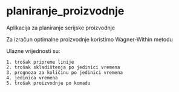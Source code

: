 # planiranje_proizvodnje

Aplikacija za planiranje serijske proizvodnje

Za izračun optimalne proizvodnje koristimo Wagner-Within metodu

Ulazne vrijednosti su:

    1. trošak pripreme linije
    2. trošak skladištenja po jedinici vremena
    3. prognoza za količinu po jedinici vremena
    4. jedinica vremena
    5. trošak proizvodnje po komadu
